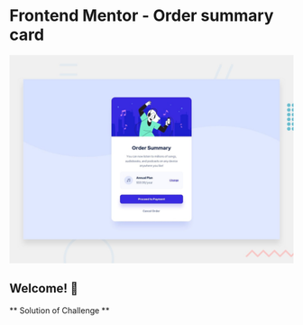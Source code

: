 # Frontend Mentor - Order summary card

![Design preview for the Order summary card coding challenge](./design/desktop-preview.jpg)

## Welcome! 👋

** Solution of Challenge **